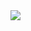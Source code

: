 
<div class='tableauPlaceholder' id='viz1557531112147' style='position: relative'><noscript><a href='#'><img alt=' ' src='https:&#47;&#47;public.tableau.com&#47;static&#47;images&#47;KQ&#47;KQXYN2WF3&#47;1_rss.png' style='border: none' /></a></noscript><object class='tableauViz'  style='display:none;'><param name='host_url' value='https%3A%2F%2Fpublic.tableau.com%2F' /> <param name='embed_code_version' value='3' /> <param name='path' value='shared&#47;KQXYN2WF3' /> <param name='toolbar' value='yes' /><param name='static_image' value='https:&#47;&#47;public.tableau.com&#47;static&#47;images&#47;KQ&#47;KQXYN2WF3&#47;1.png' /> <param name='animate_transition' value='yes' /><param name='display_static_image' value='yes' /><param name='display_spinner' value='yes' /><param name='display_overlay' value='yes' /><param name='display_count' value='yes' /></object></div>                <script type='text/javascript'>                    var divElement = document.getElementById('viz1557531112147');                    var vizElement = divElement.getElementsByTagName('object')[0];                    if ( divElement.offsetWidth > 800 ) { vizElement.style.width='100%';vizElement.style.height=(divElement.offsetWidth*0.75)+'px';} else if ( divElement.offsetWidth > 500 ) { vizElement.style.width='1700px';vizElement.style.height='1727px';} else { vizElement.style.width='100%';vizElement.style.height='3727px';}                     var scriptElement = document.createElement('script');                    scriptElement.src = 'https://public.tableau.com/javascripts/api/viz_v1.js';                    vizElement.parentNode.insertBefore(scriptElement, vizElement);                </script>
